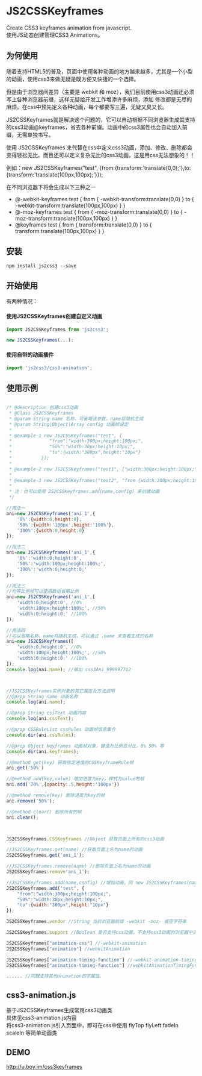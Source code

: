 # JS2CSSKeyframes
Create CSS3 keyframes animation from javascript.  
使用JS动态创建管理CSS3 Animations。

## 为何使用
随着支持HTML5的普及，页面中使用各种动画的地方越来越多，尤其是一个小型的动画，使用css3来做无疑是既方便又快捷的一个选择。 

但是由于浏览器间差异（主要是 webkit 和 moz），我们目前使用css3动画还必须写上各种浏览器前缀，这样无疑给开发工作增添许多麻烦，添加 修改都是无尽的麻烦。在css中预先定义各种动画，每个都要写三遍，无疑又臭又长。

JS2CSSKeyframes就是解决这个问题的，它可以自动根据不同浏览器生成其支持的css3动画@keyframes，省去各种前缀。动画中的css3属性也会自动加入前缀，无需单独书写。 

使用 JS2CSSKeyframes 来代替在css中定义css3动画，添加、修改、删除都会变得轻松无比。而且还可以定义复杂无比的css3动画，这是用css无法想象的！！

例如：new JS2CSSKeyframes("test", {from:{transform:'translate(0,0);'},to:{transform:'translate(100px,100px);'}}); 

在不同浏览器下将会生成以下三种之一  
* @-webkit-keyframes test { from { -webkit-transform:translate(0,0) } to { -webkit-transform:translate(100px,100px) } }  
* @-moz-keyframes test { from { -moz-transform:translate(0,0) } to { -moz-transform:translate(100px,100px) } }   
* @keyframes test { from { transform:translate(0,0) } to { transform:translate(100px,100px) } }   

## 安装
```
npm install js2css3 --save
```

## 开始使用

有两种情况：
#### 使用JS2CSSKeyframes创建自定义动画
```js
import JS2CSSKeyframes from 'js2css3';

new JS2CSSKeyframes(...);
```

#### 使用自带的动画插件
```js
import 'js2css3/css3-animation';
```

## 使用示例
```javascript

/* @description 创建css3动画
 * @Class JS2CSSKeyframes
 * @param String name 名称，可省略该参数，name将随机生成
 * @param String|Object|Array config 动画帧设定
 *
 * @example-1 new JS2CSSKeyframes("test", {
 *              "from":"width:300px;height:100px;",
 *              "50%":"width:30px;height:10px;",
 *              "to":{width:"300px",height:"10px"}
 *           });
 *
 * @example-2 new JS2CSSKeyframes("test1", ["width:300px;height:100px;","width:30px;height:10px;"]);
 *
 * @example-3 new JS2CSSKeyframes("test2", "from {width:300px;height:100px;} to {width:300px;height:100px;}");
 *
 * 注：也可以使用 JS2CSSKeyframes.add(name,config) 来创建动画
 */

//用法一
ani=new JS2CSSKeyframes('ani_1',{
    '0%':{width:0,height:0},
    '50%':{width:'100px',height:'100%'},
    '100%':{width:0,height:0}
});

//用法二
ani=new JS2CSSKeyframes('ani_1',{
    '0%':'width:0;height:0',
    '50%':'width:100px;height:100%;',
    '100%':'width:0;height:0;'
});

//用法三
//均等比例帧可以使用数组省略比例
ani=new JS2CSSKeyframes('ani_1',[
    'width:0;height:0', //0%
    'width:100px;height:100%;', //50%
    'width:0;height:0;' //100%
]);

//用法四
//可以省略名称，name将随机生成，可以通过 .name 来查看生成的名称
ani=new JS2CSSKeyframes([
    'width:0;height:0', //0%
    'width:100px;height:100%;', //50%
    'width:0;height:0;' //100%
]);
console.log(nai.name); //输出 css3Ani_999997712 



//JS2CSSKeyframes实例对象的其它属性及方法说明
//@prop String name 动画名称
console.log(ani.name);

//@prop String cssText 动画内容
console.log(ani.cssText);

//@prop CSSRuleList cssRules 动画帧信息集合
console.dir(ani.cssRules);

//@prop Object keyframes 动画帧对象，键值为比例百分比，0% 50% 等 
console.dir(ani.keyframes);

//@method get(key) 获取指定进度的CSSKeyframeRule帧
ani.get('50%')

//@method add(key,value) 增加进度为key，样式为value的帧
ani.add('70%',{opacity:.5,height:'100px'})

//@method remove(key) 删除进度为key的帧
ani.remove('50%');

//@method clear() 删除所有的帧
ani.clear();



JS2CSSKeyframes.CSSKeyframes //Object 获取页面上所有的css3动画

//JS2CSSKeyframes.get(name) //获取页面上名为name的动画
JS2CSSKeyframes.get('ani_1');

//JS2CSSKeyframes.remove(name) //删除页面上名为name的动画
JS2CSSKeyframes.remove'ani_1');

//JS2CSSKeyframes.add(name,config) //增加动画，同 new JS2CSSKeyframes(name,config);
JS2CSSKeyframes.add("test", {
    "from":"width:300px;height:100px;",
    "50%":"width:30px;height:10px;",
    "to":{width:"300px",height:"10px"}
});

JS2CSSKeyframes.vendor //String 当前浏览器前缀 -webkit -moz- 或空字符串

JS2CSSKeyframes.support //Boolean 是否支持css动画，不支持css3动画的浏览器中调用JS2CSSKeyframes其它方法将会报错

JS2CSSKeyframes["animation-css"] //-webkit-animation
JS2CSSKeyframes["animation"] //webkitAnimation

JS2CSSKeyframes["animation-timing-function"] //-webkit-animation-timing-function
JS2CSSKeyframes["animation-timing-function"] //webkitAnimationTimingFunction

...... //同理支持其他animation的子属性

````

## css3-animation.js 
基于JS2CSSKeyframes生成常用css3动画类  
具体见css3-animation.js内容  
将css3-animation.js引入页面中，即可在css中使用 flyTop flyLeft fadeIn scaleIn 等简单动画类

## DEMO 
http://u.boy.im/css3keyframes
